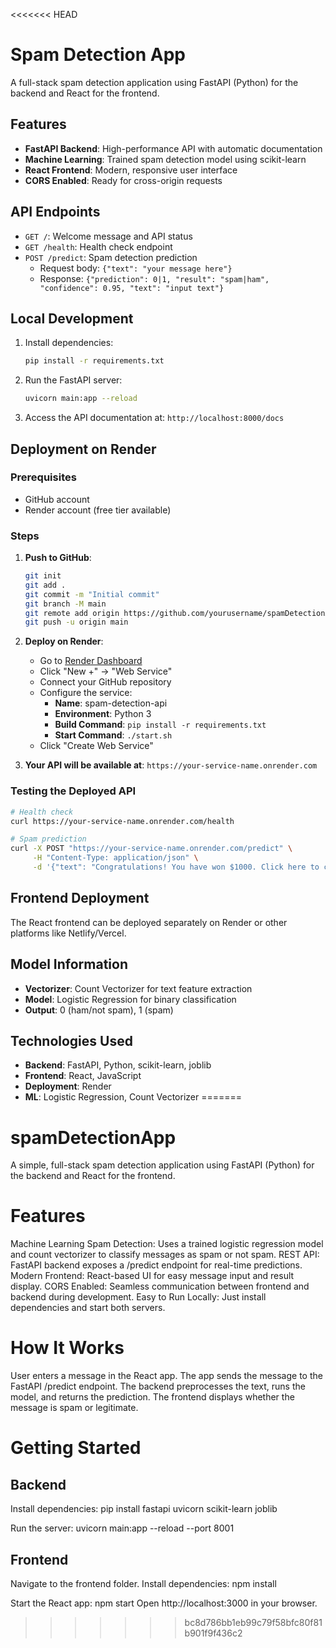 <<<<<<< HEAD
# Spam Detection App

A full-stack spam detection application using FastAPI (Python) for the backend and React for the frontend.

## Features

- **FastAPI Backend**: High-performance API with automatic documentation
- **Machine Learning**: Trained spam detection model using scikit-learn
- **React Frontend**: Modern, responsive user interface
- **CORS Enabled**: Ready for cross-origin requests

## API Endpoints

- `GET /`: Welcome message and API status
- `GET /health`: Health check endpoint
- `POST /predict`: Spam detection prediction
  - Request body: `{"text": "your message here"}`
  - Response: `{"prediction": 0|1, "result": "spam|ham", "confidence": 0.95, "text": "input text"}`

## Local Development

1. Install dependencies:
   ```bash
   pip install -r requirements.txt
   ```

2. Run the FastAPI server:
   ```bash
   uvicorn main:app --reload
   ```

3. Access the API documentation at: `http://localhost:8000/docs`

## Deployment on Render

### Prerequisites
- GitHub account
- Render account (free tier available)

### Steps

1. **Push to GitHub**:
   ```bash
   git init
   git add .
   git commit -m "Initial commit"
   git branch -M main
   git remote add origin https://github.com/yourusername/spamDetectionApp.git
   git push -u origin main
   ```

2. **Deploy on Render**:
   - Go to [Render Dashboard](https://dashboard.render.com/)
   - Click "New +" → "Web Service"
   - Connect your GitHub repository
   - Configure the service:
     - **Name**: spam-detection-api
     - **Environment**: Python 3
     - **Build Command**: `pip install -r requirements.txt`
     - **Start Command**: `./start.sh`
   - Click "Create Web Service"

3. **Your API will be available at**: `https://your-service-name.onrender.com`

### Testing the Deployed API

```bash
# Health check
curl https://your-service-name.onrender.com/health

# Spam prediction
curl -X POST "https://your-service-name.onrender.com/predict" \
     -H "Content-Type: application/json" \
     -d '{"text": "Congratulations! You have won $1000. Click here to claim your prize!"}'
```

## Frontend Deployment

The React frontend can be deployed separately on Render or other platforms like Netlify/Vercel.

## Model Information

- **Vectorizer**: Count Vectorizer for text feature extraction
- **Model**: Logistic Regression for binary classification
- **Output**: 0 (ham/not spam), 1 (spam)

## Technologies Used

- **Backend**: FastAPI, Python, scikit-learn, joblib
- **Frontend**: React, JavaScript
- **Deployment**: Render
- **ML**: Logistic Regression, Count Vectorizer
=======
# spamDetectionApp
A simple, full-stack spam detection application using FastAPI (Python) for the backend and React for the frontend.

# Features
Machine Learning Spam Detection: Uses a trained logistic regression model and count vectorizer to classify messages as spam or not spam.
REST API: FastAPI backend exposes a /predict endpoint for real-time predictions.
Modern Frontend: React-based UI for easy message input and result display.
CORS Enabled: Seamless communication between frontend and backend during development.
Easy to Run Locally: Just install dependencies and start both servers.

# How It Works
User enters a message in the React app.
The app sends the message to the FastAPI /predict endpoint.
The backend preprocesses the text, runs the model, and returns the prediction.
The frontend displays whether the message is spam or legitimate.

# Getting Started
## Backend

Install dependencies:
pip install fastapi uvicorn scikit-learn joblib

Run the server:
uvicorn main:app --reload --port 8001
## Frontend

Navigate to the frontend folder.
Install dependencies:
npm install

Start the React app:
npm start
Open http://localhost:3000 in your browser.
>>>>>>> bc8d786bb1eb99c79f58bfc80f81b901f9f436c2
